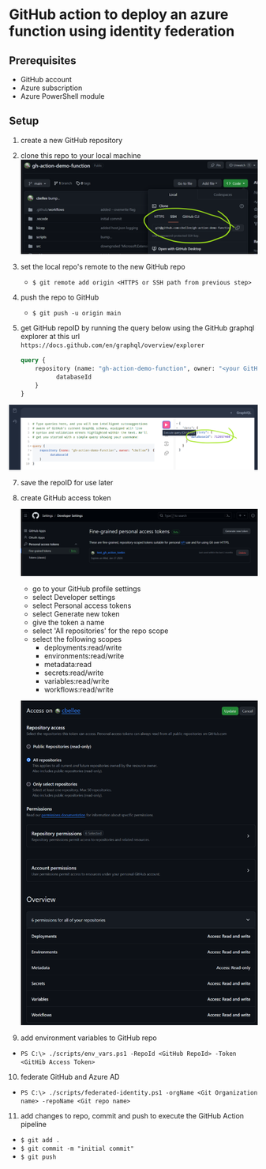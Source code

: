 # GitHub action to deploy an azure function using identity federation

## Prerequisites

- GitHub account
- Azure subscription
- Azure PowerShell module

## Setup

1. create a new GitHub repository
2. clone this repo to your local machine
  ![clone repo](/images/clone-repo.png)
3. set the local repo's remote to the new GitHub repo
    - `$ git remote add origin <HTTPS or SSH path from previous step>`
4. push the repo to GitHub
    - `$ git push -u origin main`
6. get GitHub repoID by running the query below using the GitHub graphql explorer at this url `https://docs.github.com/en/graphql/overview/explorer`

    ```graphql
    query {
        repository (name: "gh-action-demo-function", owner: "<your GitHub owner/username>")  {
              databaseId
        }
    }
    ```


![github explorer](/images/github-explorer.png)

7. save the repoID for use later
8. create GitHub access token

    ![github access token](./images/gh-access-token.png)

    - go to your GitHub profile settings
    - select Developer settings
    - select Personal access tokens
    - select Generate new token
    - give the token a name
    - select 'All repositories' for the repo scope
    - select the following scopes
        - deployments:read/write
        - environments:read/write
        - metadata:read
        - secrets:read/write
        - variables:read/write
        - workflows:read/write

    ![github access token scopes](./images/gh-access-token-scopes.png)

9. add environment variables to GitHub repo
  - `PS C:\> ./scripts/env_vars.ps1 -RepoId <GitHub RepoId> -Token <GitHib Access Token>`
10. federate GitHub and Azure AD 
  - `PS C:\> ./scripts/federated-identity.ps1 -orgName <Git Organization name> -repoName <Git repo name>`
11. add changes to repo, commit and push to execute the GitHub Action pipeline
  - `$ git add .`
  - `$ git commit -m "initial commit"`
  - `$ git push`
